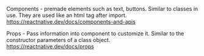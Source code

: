 Components - premade elements such as text, buttons. Similar to classes in use. They are used like an html tag after import.
https://reactnative.dev/docs/components-and-apis

Props - Pass information into component to customize it. Similar to the constructor parameters of a class object.
https://reactnative.dev/docs/props